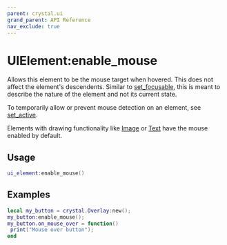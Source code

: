```yaml
---
parent: crystal.ui
grand_parent: API Reference
nav_exclude: true
---
```


# UIElement:enable_mouse

Allows this element to be the mouse target when hovered. This does not affect the element's descendents. Similar to [set_focusable](ui_element_set_focusable), this is meant to describe the nature of the element and not its current state.

To temporarily allow or prevent mouse detection on an element, see [set_active](ui_element_set_active).

Elements with drawing functionality like [Image](image) or [Text](text) have the mouse enabled by default.

## Usage

```lua
ui_element:enable_mouse()
```

## Examples

```lua
local my_button = crystal.Overlay:new();
my_button:enable_mouse();
my_button.on_mouse_over = function()
 print("Mouse over button");
end
```
